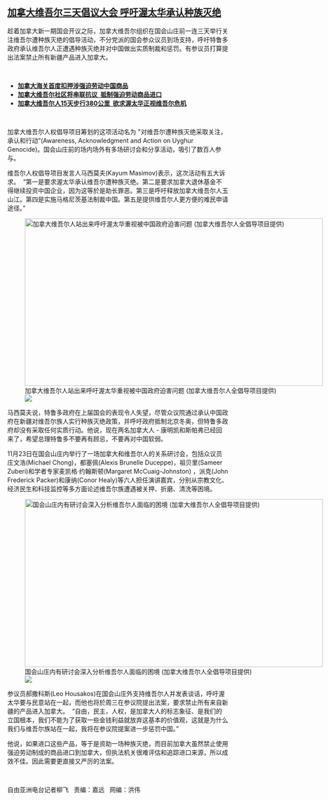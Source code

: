 <!--1637781720000-->
[加拿大维吾尔三天倡议大会  呼吁渥太华承认种族灭绝](https://www.rfa.org/mandarin/yataibaodao/shaoshuminzu/lf2-11242021102229.html)
------

<p></p><p>趁着加拿大新一期国会开议之际，加拿大维吾尔组织在国会山庄前一连三天举行关注维吾尔遭种族灭绝的倡导活动，不分党派的国会参众议员到场支持，呼吁特鲁多政府承认维吾尔人正遭遇种族灭绝并对中国做出实质制裁和惩罚。有参议员打算提出法案禁止所有新疆产品进入加拿大。</p><p><br/></p><ul><li><a href="https://www.rfa.org/mandarin/yataibaodao/shaoshuminzu/lf-11192021120616.html"><strong>加拿大海关首度扣押涉强迫劳动中国商品</strong></a></li><li><strong><a href="https://www.rfa.org/mandarin/yataibaodao/shaoshuminzu/lf-03032021093421.html">加拿大维吾尔社区将串联抗议  抵制强迫劳动商品进口</a></strong></li><li><strong><a href="https://www.rfa.org/mandarin/yataibaodao/shaoshuminzu/lf-07202021101425.html">加拿大维吾尔人15天步行380公里  欲求渥太华正视维吾尔危机</a></strong></li></ul><p><br/></p><p>加拿大维吾尔人权倡导项目筹划的这项活动名为 "对维吾尔遭种族灭绝采取关注，承认和行动”(Awareness, Acknowledgment and Action on Uyghur Genocide)。国会山庄前的场内场外有多场研讨会和分享活动，吸引了数百人参与。</p><p>维吾尔人权倡导项目发言人马西莫夫(Kayum Masimov)表示，这次活动有五大诉求。  “第一是要求渥太华承认维吾尔遭种族灭绝。第二是要求加拿大退休基金不得继续投资中国企业，因为这等於是助长罪恶。第三是呼吁释放加拿大维吾尔人玉山江。第四是实施马格尼茨基法制裁中国。第五是提供维吾尔人更方便的难民申请途径。”</p><p><figure class="image-richtext image-inline captioned" style="width:680px;"><img alt="加拿大维吾尔人站出来呼吁渥太华重视被中国政府迫害问题  (加拿大维吾尔人全倡导项目提供)" height="382" src="https://www.rfa.org/mandarin/yataibaodao/shaoshuminzu/lf2-11242021102229.html/p2.jpg/@@images/f57e15ba-8a3f-4a78-bb81-d446f21f7622.jpeg" title="P2.jpg" width="680"/><figcaption class="image-caption">加拿大维吾尔人站出来呼吁渥太华重视被中国政府迫害问题  (加拿大维吾尔人全倡导项目提供)</figcaption><small></small><div id="zoomattribute"><a data-caption="加拿大维吾尔人站出来呼吁渥太华重视被中国政府迫害问题  (加拿大维吾尔人全倡导项目提供)" data-fancybox="" href="https://www.rfa.org/mandarin/yataibaodao/shaoshuminzu/lf2-11242021102229.html/p2.jpg" id="single_image" title="加拿大维吾尔人站出来呼吁渥太华重视被中国政府迫害问题  (加拿大维吾尔人全倡导项目提供)"><img src="/++plone++rfa-resources/img/icon-zoom.png"/></a></div></figure></p><p>马西莫夫说，特鲁多政府在上届国会的表现令人失望，尽管众议院通过承认中国政府在新疆对维吾尔族人实行种族灭绝政策，并呼吁政府抵制北京冬奥，但特鲁多政府却没有采取任何实质行动。他说，现在两名加拿大人 - 康明凯和斯帕弗已经回来了，希望总理特鲁多不要再有顾忌，不要再对中国软弱。</p><p>11月23日在国会山庄内举行了一场加拿大和维吾尔人的关系研讨会，包括众议员庄文浩(Michael Chong)，都塞佩(Alexis Brunelle Duceppe)，祖贝里(Sameer Zuberi)和学者专家麦凯格·约翰斯顿(Margaret McCuaig-Johnston) ，派克(John Frederick Packer)和康纳(Conor Healy)等六人担任演讲嘉宾，分别从宗教文化、经济民生和科技监控等多方面论述维吾尔族遭遇被关押、折磨、清洗等困境。</p><p><figure class="image-richtext image-inline captioned" style="width:680px;"><img alt="国会山庄内有研讨会深入分析维吾尔人面临的困境  (加拿大维吾尔人全倡导项目提供)" height="383" src="https://www.rfa.org/mandarin/yataibaodao/shaoshuminzu/lf2-11242021102229.html/p3.jpg/@@images/6df5caa7-8788-4bc7-ad49-e490da702063.jpeg" title="P3.jpg" width="680"/><figcaption class="image-caption">国会山庄内有研讨会深入分析维吾尔人面临的困境  (加拿大维吾尔人全倡导项目提供)</figcaption><small></small><div id="zoomattribute"><a data-caption="国会山庄内有研讨会深入分析维吾尔人面临的困境  (加拿大维吾尔人全倡导项目提供)" data-fancybox="" href="https://www.rfa.org/mandarin/yataibaodao/shaoshuminzu/lf2-11242021102229.html/p3.jpg" id="single_image" title="国会山庄内有研讨会深入分析维吾尔人面临的困境  (加拿大维吾尔人全倡导项目提供)"><img src="/++plone++rfa-resources/img/icon-zoom.png"/></a></div></figure></p><p>参议员郝撒科斯(Leo Housakos)在国会山庄外支持维吾尔人并发表谈话，呼吁渥太华要与民意站在一起，而他也将於周三在参议院提出法案，要求禁止所有来自新疆的产品进入加拿大。  “自由，民主，人权，是加拿大人的标志象征、是我们的立国根本，我们不能为了获取一些金钱利益就放弃这基本的价值观，这就是为什么我们与维吾尔族站在一起，我将在参议院提案进一步惩罚中国。”</p><p>他说，如果进口这些产品，等于是资助一场种族灭绝，而目前加拿大虽然禁止使用强迫劳动制成的商品进口到加拿大，但执法机关很难评估和追踪进口来源，所以成效不佳。因此需要更直接又严厉的法案。</p><p><br/></p><p>自由亚洲电台记者柳飞   责编：嘉远   网编：洪伟</p>
